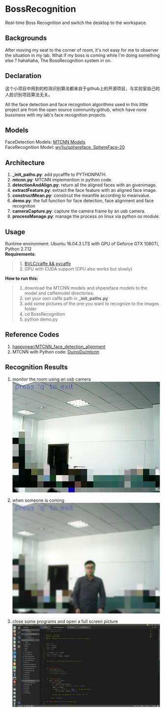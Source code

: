 # BossRecognition
Real-time Boss Recognition and switch the desktop to the workspace.  

## Backgrounds   
After moving my seat to the corner of room, it's not easy for me to observer the situation in my lab. What if my boss is coming while I'm doing something else ? hahahaha, The BossRecognition system in on.

## Declaration 
这个小项目中用到的检测识别算法都来自于github上的开源项目，与实验室自己的人脸识别项目算法无关。  

All the face detection and face recognition algorithms used in this little project are from the open source community:github, which have none bussiness with my lab's face recognition projects.  

## Models  
FaceDetection Models: [MTCNN Models](https://github.com/kpzhang93/MTCNN_face_detection_alignment)  
FaceRecognition Model: [wy1iu/sphereface, SphereFace-20](https://github.com/wy1iu/sphereface)   

## Architecture   
1. **_init_paths.py**: add pycafffe to PYTHONPATH.  
2. **mtcnn.py**: MTCNN implemention in python code.  
3. **detectionAndAlign.py**: return all the aligned faces with an givenimage. 
4. **extractFeature.py**: extract the face feature with an aligned face image.  
5. **constructMean.py**: constrcut the meanfile according to meanvalue.  
6. **demo.py**: the full function for face detection, face alignment and face recognition
7. **cameraCapture.py**: capture the camera frame by an usb camera.
8. **processManage.py**: manage the process on linux via python os module.


## Usage  
Runtime environment: Ubuntu 16.04.3 LTS with GPU of Geforce GTX 1080Ti, Python 2.7.12    
**Requirements:**  
> 1. [BVLC/caffe && pycaffe](https://github.com/BVLC/caffe)   
> 2. GPU with CUDA support (CPU also works but slowly)   

**How to run this:**  
> 1. download the MTCNN models and shpereface models to the model and caffemodel directories.
> 2. set your own caffe path in **_init_paths.py**   
> 3. add some pictures of the one you want to recognize to the images folder   
> 4. cd BossRecognition  
> 5. python demo.py

## Reference Codes  
1. [happynear/MTCNN_face_detection_alignment](https://github.com/happynear/MTCNN_face_detection_alignment)  
2. MTCNN with Python code: [DuinoDu/mtcnn](https://github.com/DuinoDu/mtcnn)     


## Recognition Results  
1. monitor the room using an usb camera  
![](results/1.jpg)    

2. when someone is coming   
![](results/2.jpg)   

3. close some programs and open a full screen picture  
![](results/3.jpg)